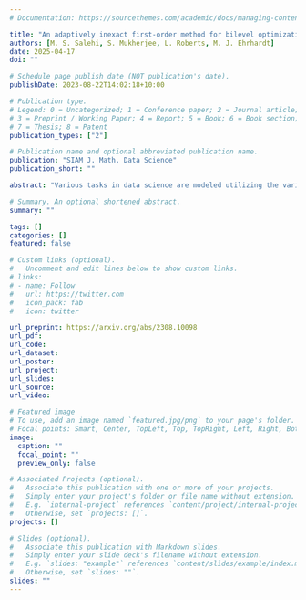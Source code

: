 ```yaml
---
# Documentation: https://sourcethemes.com/academic/docs/managing-content/

title: "An adaptively inexact first-order method for bilevel optimization with application to hyperparameter learning"
authors: [M. S. Salehi, S. Mukherjee, L. Roberts, M. J. Ehrhardt]
date: 2025-04-17
doi: ""

# Schedule page publish date (NOT publication's date).
publishDate: 2023-08-22T14:02:18+10:00

# Publication type.
# Legend: 0 = Uncategorized; 1 = Conference paper; 2 = Journal article;
# 3 = Preprint / Working Paper; 4 = Report; 5 = Book; 6 = Book section;
# 7 = Thesis; 8 = Patent
publication_types: ["2"]

# Publication name and optional abbreviated publication name.
publication: "SIAM J. Math. Data Science"
publication_short: ""

abstract: "Various tasks in data science are modeled utilizing the variational regularization approach, where manually selecting regularization parameters presents a challenge. The difficulty gets exacerbated when employing regularizers involving a large number of hyperparameters. To overcome this challenge, bilevel learning can be employed to learn such parameters from data. However, neither exact function values nor exact gradients with respect to the hyperparameters are attainable, necessitating methods that only rely on inexact evaluation of such quantities. State-of-the-art inexact gradient-based methods a priori select a sequence of the required accuracies and cannot identify an appropriate step size since the Lipschitz constant of the hypergradient is unknown. In this work, we propose an algorithm with backtracking line search that only relies on inexact function evaluations and hypergradients and show convergence to a stationary point. Furthermore, the proposed algorithm determines the required accuracy dynamically rather than manually selected before running it. Our numerical experiments demonstrate the efficiency and feasibility of our approach for hyperparameter estimation on a range of relevant problems in imaging and data science such as total variation and field of experts denoising and multinomial logistic regression. Particularly, the results show that the algorithm is robust to its own hyperparameters such as the initial accuracies and step size."

# Summary. An optional shortened abstract.
summary: ""

tags: []
categories: []
featured: false

# Custom links (optional).
#   Uncomment and edit lines below to show custom links.
# links:
# - name: Follow
#   url: https://twitter.com
#   icon_pack: fab
#   icon: twitter

url_preprint: https://arxiv.org/abs/2308.10098
url_pdf: 
url_code:
url_dataset:
url_poster:
url_project:
url_slides:
url_source:
url_video:

# Featured image
# To use, add an image named `featured.jpg/png` to your page's folder. 
# Focal points: Smart, Center, TopLeft, Top, TopRight, Left, Right, BottomLeft, Bottom, BottomRight.
image:
  caption: ""
  focal_point: ""
  preview_only: false

# Associated Projects (optional).
#   Associate this publication with one or more of your projects.
#   Simply enter your project's folder or file name without extension.
#   E.g. `internal-project` references `content/project/internal-project/index.md`.
#   Otherwise, set `projects: []`.
projects: []

# Slides (optional).
#   Associate this publication with Markdown slides.
#   Simply enter your slide deck's filename without extension.
#   E.g. `slides: "example"` references `content/slides/example/index.md`.
#   Otherwise, set `slides: ""`.
slides: ""
---
```

